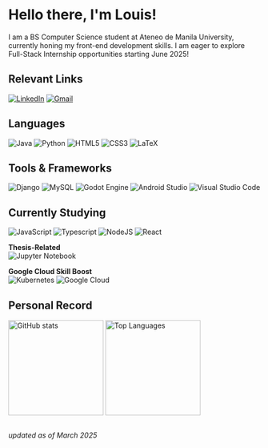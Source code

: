 # Hello there, I'm Louis!
I am a BS Computer Science student at Ateneo de Manila University, currently honing my front-end development skills. I am eager to explore Full-Stack Internship opportunities starting June 2025!  

## Relevant Links   
[![LinkedIn](https://img.shields.io/badge/LinkedIn-0077B5?style=for-the-badge&logo=linkedin&logoColor=white)](https://www.linkedin.com/in/louisuwie2003/)
[![Gmail](https://img.shields.io/badge/Gmail-D14836?style=for-the-badge&logo=gmail&logoColor=white)](mailto:louisbinwagiii@gmail.com)

## Languages 
![Java](https://img.shields.io/badge/Java-ED8B00?style=for-the-badge&logo=openjdk&logoColor=white)
![Python](https://img.shields.io/badge/Python-14354C?style=for-the-badge&logo=python&logoColor=white)
![HTML5](https://img.shields.io/badge/html5-%23E34F26.svg?style=for-the-badge&logo=html5&logoColor=white)
![CSS3](https://img.shields.io/badge/css3-%231572B6.svg?style=for-the-badge&logo=css3&logoColor=white)
![LaTeX](https://img.shields.io/badge/latex-%23008080.svg?style=for-the-badge&logo=latex&logoColor=white)

## Tools & Frameworks
![Django](https://img.shields.io/badge/Django-092E20?style=for-the-badge&logo=django&logoColor=white)
![MySQL](https://img.shields.io/badge/MySQL-00000F?style=for-the-badge&logo=mysql&logoColor=white)
![Godot Engine](https://img.shields.io/badge/GODOT-%23FFFFFF.svg?style=for-the-badge&logo=godot-engine)
![Android Studio](https://img.shields.io/badge/android%20studio-346ac1?style=for-the-badge&logo=android%20studio&logoColor=white)
![Visual Studio Code](https://img.shields.io/badge/Visual%20Studio%20Code-0078d7.svg?style=for-the-badge&logo=visual-studio-code&logoColor=white)

## Currently Studying
![JavaScript](https://img.shields.io/badge/JavaScript-F7DF1E?style=for-the-badge&logo=javascript&logoColor=black)
![Typescript](https://img.shields.io/badge/TypeScript-007ACC?style=for-the-badge&logo=typescript&logoColor=white)
![NodeJS](https://img.shields.io/badge/Node.js-43853D?style=for-the-badge&logo=node.js&logoColor=white)
![React](https://img.shields.io/badge/react-%2320232a.svg?style=for-the-badge&logo=react&logoColor=%2361DAFB)

**Thesis-Related**   
![Jupyter Notebook](https://img.shields.io/badge/jupyter-%23FA0F00.svg?style=for-the-badge&logo=jupyter&logoColor=white)

**Google Cloud Skill Boost**  
![Kubernetes](https://img.shields.io/badge/kubernetes-%23326ce5.svg?style=for-the-badge&logo=kubernetes&logoColor=white)
![Google Cloud](https://img.shields.io/badge/GoogleCloud-%234285F4.svg?style=for-the-badge&logo=google-cloud&logoColor=white)

## Personal Record  
<div>
  <img align=top src="https://github-readme-stats.vercel.app/api?username=louis-uwie&show_icons=true&hide_border=true&theme=dracula" alt="GitHub stats" style="height: 190px;" />
  <img align=top src="https://github-readme-stats.vercel.app/api/top-langs/?username=louis-uwie&layout=compact&hide_border=true&theme=dracula" alt="Top Languages" style="height: 190px;" />
</div>

<br>

_updated as of March 2025_
